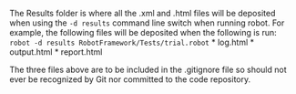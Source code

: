 The Results folder is where all the .xml and .html files will be deposited when using the `-d results` command line switch when running robot.  For example, the following files will be deposited when the following is run:
`robot -d results RobotFramework/Tests/trial.robot`
	* log.html
	* output.html
	* report.html

The three files above are to be included in the .gitignore file so should not ever be recognized by Git nor committed to the code repository.